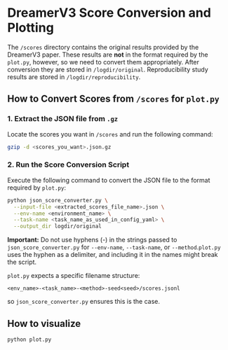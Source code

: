 # DreamerV3 Score Conversion and Plotting

The `/scores` directory contains the original results provided by the DreamerV3 paper. These results are **not** in the format required by the `plot.py`, however, so we need to convert them appropriately. After conversion they are stored in `/logdir/original`. Reproducibility study results are stored in `/logdir/reproducibility`.

## How to Convert Scores from `/scores` for `plot.py`

### 1. Extract the JSON file from `.gz`

Locate the scores you want in `/scores` and run the following command:

```bash
gzip -d <scores_you_want>.json.gz
```

### 2. Run the Score Conversion Script

Execute the following command to convert the JSON file to the format required by `plot.py`:

```bash
python json_score_converter.py \
  --input-file <extracted_scores_file_name>.json \
  --env-name <environment_name> \
  --task-name <task_name_as_used_in_config_yaml> \
  --output_dir logdir/original
```

**Important:** Do not use hyphens (-) in the strings passed to `json_score_converter.py` for `--env-name`, `--task-name`, or `--method`.`plot.py` uses the hyphen as a delimiter, and including it in the names might break the script.

`plot.py` expects a specific filename structure:

```
<env_name>-<task_name>-<method>-seed<seed>/scores.jsonl
```

so `json_score_converter.py` ensures this is the case.

## How to visualize
```bash
python plot.py
```